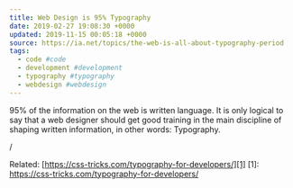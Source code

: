 ```yaml
---
title: Web Design is 95% Typography
date: 2019-02-27 19:08:30 +0000
updated: 2019-11-15 00:05:18 +0000
source: https://ia.net/topics/the-web-is-all-about-typography-period
tags:
  - code #code
  - development #development
  - typography #typography
  - webdesign #webdesign
---
```

95% of the information on the web is written language. It is only logical to say that a web designer should get good training in the main discipline of shaping written information, in other words: Typography.

/

Related: [https://css-tricks.com/typography-for-developers/][1]
[1]: https://css-tricks.com/typography-for-developers/